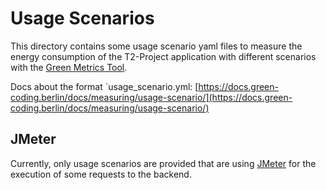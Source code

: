 # Usage Scenarios

This directory contains some usage scenario yaml files to measure the energy consumption of the T2-Project application with different scenarios with the [Green Metrics Tool](https://docs.green-coding.berlin/).

Docs about the format `usage_scenario.yml: [https://docs.green-coding.berlin/docs/measuring/usage-scenario/](https://docs.green-coding.berlin/docs/measuring/usage-scenario/)

## JMeter

Currently, only usage scenarios are provided that are using [JMeter](https://jmeter.apache.org/) for the execution of some requests to the backend.
